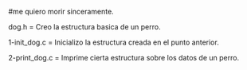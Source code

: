 #me quiero morir sinceramente.

dog.h = Creo la estructura basica de un perro.

1-init_dog.c =  Inicializo la estructura creada en el punto anterior.

2-print_dog.c = Imprime cierta estructura sobre los datos de un perro.


